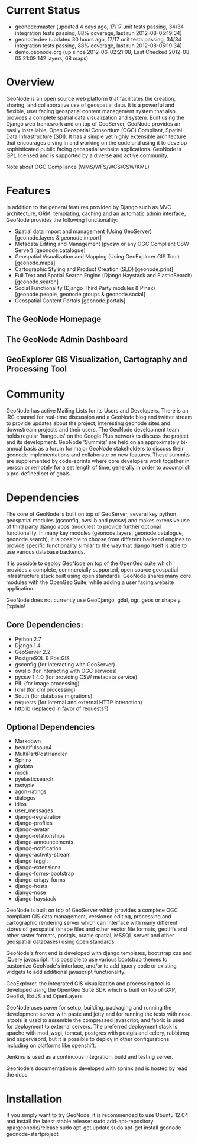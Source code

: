 # Current Status

  * geonode:master (updated 4 days ago, 17/17 unit tests passing, 34/34 integration tests passing, 88% coverage, last run 2012-08-05:19:34)
  * geonode:dev (updated 30 hours ago, 17/17 unit tests passing, 34/34 integration tests passing, 88% coverage, last run 2012-08-05:19:34)
  * demo.geonode.org (up since 2012-06-02:21:08, Last Checked 2012-08-05:21:09 142 layers, 68 maps)

# Overview

GeoNode is an open source web platform that facilitates the creation, sharing, and collaborative use of geospatial data. It is a powerful and flexible, user facing geospatial content management system that also provides a complete spatial data visualization and system. Built using the Django web framework and on top of GeoServer, GeoNode provides an easily installable, Open Geospatial Consortium (OGC) Compliant, Spatial Data Infrastructure (SDI). It has a simple yet highly extensible architecture that encourages diving in and working on the code and using it to develop sophisticated public facing geospatial website applications. GeoNode is GPL licensed and is supported by a diverse and active community.

Note about OGC Compliance (WMS/WFS/WCS/CSW/KML)


# Features

In addition to the general features provided by Django such as MVC architecture, ORM, templating, caching and an automatic admin interface, GeoNode provides the following functionality:

   * Spatial data import and management (Using GeoServer) [geonode.layers & geonode.import]
   * Metadata Editing and Management (pycsw or any OGC Compliant CSW Server) [geonode.catalogue]
   * Geospatial Visualization and Mapping (Using GeoExplorer GIS Tool) [geonode.maps]
   * Cartographic Styling and Product Creation (SLD) [geonode.print]
   * Full Text and Spatial Search Engine (Django Haystack and ElasticSearch) [geonode.search]
   * Social Functionality (Django Third Party modules & Pinax) [geonode.people, geonode.groups & geonode.social]
   * Geospatial Content Portals [geonode.portals]

## The GeoNode Homepage

## The GeoNode Admin Dashboard

## GeoExplorer GIS Visualization, Cartography and Processing Tool

# Community

GeoNode has active Mailing Lists for its Users and Developers. There is an IRC channel for real-time discussion and a GeoNode blog and twitter stream to provide updates about the project, interesting geonode sites and downstream projects and their users. The GeoNode development team holds regular 'hangouts' on the Google Plus network to discuss the project and its development. GeoNode 'Summits' are held on an approximately bi-annual basis as a forum for major GeoNode stakeholders to discuss their geonode implementations and collaborate on new features. These summits are supplemented by code-sprints where core developers work together in person or remotely for a set length of time, generally in order to accomplish a pre-defined set of goals.

# Dependencies

The core of GeoNode is built on top of GeoServer, several key python geospatial modules (gsconfig, owslib and pycsw) and  makes extensive use of third party django apps (modules) to provide further optional functionality. In many key modules (geonode.layers, geonode.catalogue, geonode.search), it is possible to choose from different backend engines to provide specific functionality similar to the way that django itself is able to use various database backends.

It is possible to deploy GeoNode on top of the OpenGeo suite which provides a complete, commercially supported, open source geospatial infrastructure stack built using open standards. GeoNode shares many core modules with the OpenGeo Suite, while adding a user facing website application.

GeoNode does not currently use GeoDjango, gdal, ogr, geos or shapely. Explain!

## Core Dependencies:

   * Python 2.7
   * Django 1.4
   * GeoServer 2.2
   * PostgreSQL & PostGIS
   * gsconfig (for interacting with GeoServer)
   * owslib (for interacting with OGC services)
   * pycsw 1.4.0 (for providing CSW metadata service)
   * PIL (for image processing)
   * lxml (for xml processing)
   * South (for database migrations)
   * requests (for internal and external HTTP interaction)
   * httplib (replaced in favor of requests?)

## Optional Dependencies

   * Markdown
   * beautifulsoup4
   * MultiPartPostHandler
   * Sphinx
   * gisdata
   * mock
   * pyelasticsearch
   * tastypie
   * agon-ratings
   * dialogos
   * idios
   * user_messages
   * django-registration
   * django-profiles
   * django-avatar
   * django-relationships
   * django-announcements
   * django-notification
   * django-activity-stream
   * django-taggit
   * django-extensions
   * django-forms-bootstrap
   * django-crispy-forms
   * django-hosts
   * django-nose
   * django-haystack

GeoNode is built on top of GeoServer which provides a complete OGC compliant GIS data management, versioned editing, processing and cartographic rendering server which can interface with many different stores of geospatial (shape files and other vector file formats, geotiffs and other raster formats, postgis, oracle spatial, MSSQL server and other geospatial databases) using open standards.

GeoNode's front end is developed with django templates, bootstrap css and jQuery javascript. It is possible to use various bootstrap themes to customize GeoNode's interface, and/or to add jquery code or existing widgets to add additional javascript functionality.

GeoExplorer, the integrated GIS visualization and processing tool is developed using the OpenGeo Suite SDK which is built on top of GXP, GeoExt, ExtJS and OpenLayers.

GeoNode uses paver for setup, building, packaging and running the development server with paste and jetty and for running the tests with nose. jstools is used to assemble the compressed javascript, and fabric is used for deployment to external servers. The preferred deployment stack is apache with mod_wsgi, tomcat, postgres with postgis and celery, rabbitmq and supervisord, but it is possible to deploy in other configurations including on platforms like openshift.

Jenkins is used as a continuous integration, build and testing server.

GeoNode's documentation is developed with sphinx and is hosted by read the docs.

# Installation

If you simply want to try GeoNode, it is recommended to use Ubuntu 12.04 and install the latest stable release:
sudo add-apt-repository ppa:geonode/release
sudo apt-get update
sudo apt-get install geonode
geonode-startproject <template name>CentOS or Red Hat Enterprise Linux Installation Instructions
Windows Installation Instructions:
Installation on Other Platforms

   * Other Linux
   * Mac OSX
   * Solaris
   * BSD

# Template Projects

Geonode uses the Django concept of template projects to provide an easy way to deploy geonode sites with a common, pre-defined set of modules. The 4 template projects that GeoNode provides by default are the following:

minimal - provides a minimal GeoNode site (geonode.layers, geonode.security)
basic - minimal + import, maps, catalogue and search
social - basic + profiles, groups, notifications, activity stream
gis - minimal or basic + geosync, cartography & geoprocessing

While these template projects account for the most common deployment situations, it is completely possible to configure and deploy a geonode site with a custom set of modules based on your specific requirements.


# Application Programming Interface (API)

GeoNode's API

GeoServer's REST Configuration API

GeoServer's GeoServices REST API

# Contributing

GeoNode is an open source software project, managed using the git distributed version control system. The source code repository, issue tracker and wiki are hosted on GitHub. Contributing is as easy as forking the project and contributing your enhancements as pull requests.

Please note the following guidelines for contributing:

   * Contributed code must be written in the existing style. This is as simple as following the Django coding style and (most importantly) PEP 8. You should also run your code through pylint to look for signs of bugs or poor code quality.
   * Contributions must be made available on a separately named branch based on the latest version of the master or dev branches.
   * You must run the existing unit and integration tests before submitting your changes. If your changes cause the tests to break, they won't be accepted.
   * If you are adding new functionality, you must include basic tests and documentation.
   * Patches that fix bugs should always be paired with an issue filed in the issue tracker, and ideally will provide a new test that demonstrates the existing problem while verifying that the patch fixes it.
   * If you intend to make changes which involve major refactoring of existing functionality or which are particularly large or far reaching improvements, you are encouraged to work through the GeoNode Improvement Proposal (GNIP) process.
You are also encouraged to file bug reports in GeoNode's issue tracker by providing as much information as you possibly can (error messages, stack trace, logfiles or excerpts) about how you encountered the problem and/or what steps can be taken to reproduce it. These details helps the developers as they try to replicate and solve the problem.

If you have a feature that you would like to request or functionality that you would like to see implemented or a change in how current functionality works, you can also file an issue for this in the issue tracker. It is advisable to provide as much information as you can about the proposed new feature or enhancement so the developers can consider it and act accordingly. If you, or your organization would like to make major contributions to the project, you are encouraged to get involved in the Roadmap and GNIP processes.

You can also contribute to the localization of GeoNode by contributing to an existing translation or starting a new one. See the section below for more information.

Contributors who regularly fix bugs or frequently make enhancements may be invited to become core committers of the GeoNode project. Core contributors are able to vote on GeoNode Improvement Proposals and have other rights and responsibilities as detailed in geonode's documentation.

# Setting up a Development Environment

Setting up a development environment generally involves the following 5 steps.

  1. Setup a virtual environment to sandbox GeoNode's python dependencies from the python packages installed systemwide. (mkvirtualenv my-geonode)
  2. Clone the git repository to your local machine. (git clone git://github.com/GeoNode/geonode.git)
  3. Run the paver command (paver setup) to install the dependencies and generally configure and setup the project.
  4. Run the unit and integration test suites to verify that everything is working correctly. (paver test and paver test_integration)
  5. Start the development server (paver start)
Full instructions on how to do this on various platforms can be found in geonode's documentation.

# GeoNode Improvement Proposals

GeoNode Improvement Proposals (GNIP) are a formal mechanism used to manage any sort of major change to GeoNode. While the definition of "major" is subject to interpretation, examples of changes which are managed by the GNIP process include:
   * Major redesign of existing features
   * Major new functionality
   * Code or build process re-architecture
   * Changes to GeoNode process or project policy
More information about the GNIP Process can be found in geonode's documentation.


# GeoNode's Roadmap Process

The GeoNode Roadmap Process is designed to complement the more technical GeoNode Improvement Proposals and strives to make it easier for the various organizations invested in GeoNode to collaborate on features of common interest. The GeoNode summits are an opportunity for major GeoNode stakeholders to discuss new features and to collaboratively lay out the projects roadmap for the coming months.

# Language Translations (Localization)

GeoNode makes full use of translation strings, which allow GeoNode to be translated into multiple languages using Django's internationalization methodology. Translations are managed on the Transifex website, but can also be submitted via GitHub. Consult Django's internationalization methodology for more information on creating translations or using them.

Currently Translations exist in the following languages. 

   * English
   * Spanish
   * German
   * French
   * Italian
   * Greek
   * Arabic
   * Indonesian
   * Chinese

# Third Party Modules

There are several external third party modules that can be used with GeoNode. 

  * geonode-documents
  * geonode-registry
  * geonode-import
  * geonode-export
  * geonode-cloud
  * geonode-themes
  * geonode-openshift
  * vgimap


# Significant Projects Built on top of GeoNode

Several large downstream projects are built on top of GeoNode and provide additional functionality. Among the most significant of these are the following.

   * Harvard World map
   * MapStory
   * InaSAFE (Risiko)
   * GEM OpenQuake
   * OpenDRI

#Commercial Support and Sponsored Development

OpenGeo offers Enterprise Commercial Support for GeoNode's deployed on top of the OpenGeo suite, either on premises or in the cloud. Consult their website for information and pricing.

Organizations wishing to sponsor the development of new features in GeoNode are encouraged to contact either OpenGeo or one of the following vendors to inquire about such services.

# GPL License


GeoNode is Copyright 2010 OpenPlans.

GeoNode is free software: you can redistribute it and/or modify it under the terms of the GNU General Public License as published by the Free Software Foundation, either version 3 of the License, or (at your option) any later version.
GeoNode is distributed in the hope that it will be useful, but WITHOUT ANY WARRANTY; without even the implied warranty of MERCHANTABILITY or FITNESS FOR A PARTICULAR PURPOSE. See the GNU General Public License for more details.

http://www.gnu.org/licenses/
